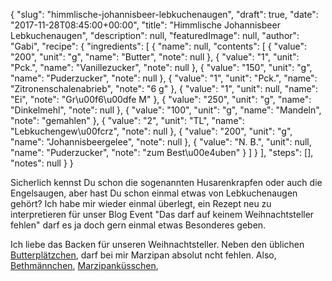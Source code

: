 {
    "slug": "himmlische-johannisbeer-lebkuchenaugen",
    "draft": true,
    "date": "2017-11-28T08:45:00+00:00",
    "title": "Himmlische Johannisbeer Lebkuchenaugen",
    "description": null,
    "featuredImage": null,
    "author": "Gabi",
    "recipe": {
        "ingredients": [
            {
                "name": null,
                "contents": [
                    {
                        "value": "200",
                        "unit": "g",
                        "name": "Butter",
                        "note": null
                    },
                    {
                        "value": "1",
                        "unit": "Pck.",
                        "name": "Vanillezucker",
                        "note": null
                    },
                    {
                        "value": "150",
                        "unit": "g",
                        "name": "Puderzucker",
                        "note": null
                    },
                    {
                        "value": "1",
                        "unit": "Pck.",
                        "name": "Zitronenschalenabrieb",
                        "note": "6 g"
                    },
                    {
                        "value": "1",
                        "unit": null,
                        "name": "Ei",
                        "note": "Gr\u00f6\u00dfe M"
                    },
                    {
                        "value": "250",
                        "unit": "g",
                        "name": "Dinkelmehl",
                        "note": null
                    },
                    {
                        "value": "100",
                        "unit": "g",
                        "name": "Mandeln",
                        "note": "gemahlen"
                    },
                    {
                        "value": "2",
                        "unit": "TL",
                        "name": "Lebkuchengew\u00fcrz",
                        "note": null
                    },
                    {
                        "value": "200",
                        "unit": "g",
                        "name": "Johannisbeergelee",
                        "note": null
                    },
                    {
                        "value": "N. B.",
                        "unit": null,
                        "name": "Puderzucker",
                        "note": "zum Best\u00e4uben"
                    }
                ]
            }
        ],
        "steps": [],
        "notes": null
    }
}

Sicherlich kennst Du schon die sogenannten Husarenkrapfen oder auch die Engelsaugen, aber hast Du schon einmal etwas von Lebkuchenaugen gehört? Ich habe mir wieder einmal überlegt, ein Rezept neu zu interpretieren für unser Blog Event "Das darf auf keinem Weihnachtsteller fehlen" darf es ja doch gern einmal etwas Besonderes geben.

Ich liebe das Backen für unseren Weihnachtsteller. Neben den üblichen [Butterplätzchen](https://kochfokus.de/artikel/ein-teig-3-verschiedene-arten-von-plaetzchen-der-weihnachtsbaeckerei/ "Butterplätzchen"),  darf bei mir Marzipan absolut ncht fehlen. Also, [Bethmännchen](https://kochfokus.de/artikel/bethmaennchen/ "Bethmännchen"), [Marzipanküsschen](https://kochfokus.de/artikel/marzipankuesschen/ "Marzipanküsschen"),